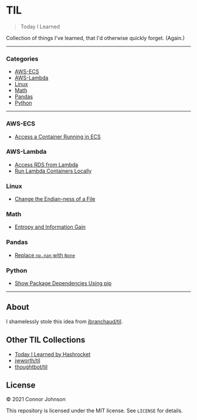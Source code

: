 # TIL

> Today I Learned

Collection of things I've learned, that I'd otherwise quickly forget. (Again.)

---

### Categories

* [AWS-ECS](#aws-ecs)
* [AWS-Lambda](#aws-lambda)
* [Linux](#linux)
* [Math](#math)
* [Pandas](#pandas)
* [Python](#python)

---

### AWS-ECS
- [Access a Container Running in ECS](aws-ecs/access-running-container.md)

### AWS-Lambda
- [Access RDS from Lambda](access-rds-from-lambda.md)
- [Run Lambda Containers Locally](run-lambda-containers-locally.md)

### Linux
- [Change the Endian-ness of a File](change-endian-ness.md)

### Math
- [Entropy and Information Gain](entropy_and_information_gain.md)

### Pandas
- [Replace `np.nan` with `None`](replace-np-nan-with-none.md)

### Python
- [Show Package Dependencies Using pip](pip-show-package-dependencies.md)

---

## About

I shamelessly stole this idea from
[jbranchaud/til](https://github.com/jbranchaud/til).

## Other TIL Collections

* [Today I Learned by Hashrocket](https://til.hashrocket.com)
* [jwworth/til](https://github.com/jwworth/til)
* [thoughtbot/til](https://github.com/thoughtbot/til)

## License

&copy; 2021 Connor Johnson

This repository is licensed under the MIT license. See `LICENSE` for
details.